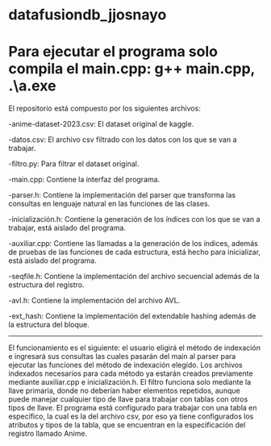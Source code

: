 # datafusiondb_jjosnayo
# Para ejecutar el programa solo compila el main.cpp: g++ main.cpp, .\a.exe

El repositorio está compuesto por los siguientes archivos:

-anime-dataset-2023.csv: El dataset original de kaggle.

-datos.csv: El archivo csv filtrado con los datos con los que se van a trabajar.

-filtro.py: Para filtrar el dataset original.

-main.cpp: Contiene la interfaz del programa.

-parser.h: Contiene la implementación del parser que transforma las consultas en lenguaje natural en las funciones de las clases.

-inicialización.h: Contiene la generación de los índices con los que se van a trabajar, está aislado del programa.

-auxiliar.cpp: Contiene las llamadas a la generación de los índices, además de pruebas de las funciones de cada estructura, está hecho para inicializar, está aislado del programa.

-seqfile.h: Contiene la implementación del archivo secuencial además de la estructura del registro.

-avl.h: Contiene la implementación del archivo AVL.

-ext_hash: Contiene la implementación del extendable hashing además de la estructura del bloque.

-----------------------------------------------------------------------------------------------------------------
El funcionamiento es el siguiente: el usuario eligirá el método de indexación e ingresará sus consultas las cuales pasarán del main al parser para ejecutar las funciones del método de indexación elegido. Los archivos indexados necesarios para cada método ya estarán creados previamente mediante auxiliar.cpp e inicialización.h. El filtro funciona solo mediante la llave primaria, donde no deberían haber elementos repetidos, aunque puede manejar cualquier tipo de llave para trabajar con tablas con otros tipos de llave. El programa está configurado para trabajar con una tabla en específico, la cual es la del archivo csv, por eso ya tiene configurados los atributos y tipos de la tabla, que se encuentran en la especificación del registro llamado Anime.
